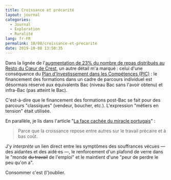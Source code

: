 ```yaml
---
title: Croissance et précarité
layout: journal
categories:
  - Journal
  - Exploration
  - Ruralité
lang: fr-FR
permalink: 10/08/croissance-et-precarite
date: 2019-10-08 13:50:35
---
```


Dans la lignée de l'[augmentation de 23% du nombre de repas distribués au Resto du Cœur de Crest](/2019/10/08/23-pourcent/), un autre détail m'a marqué : celui d'une conséquence du [Plan d'Investissement dans les Compétences (PIC)](https://travail-emploi.gouv.fr/actualites/presse/communiques-de-presse/article/plan-d-investissement-dans-les-competences-lancement-des-10-000-formations-aux) : le financement des formations dans un cadre de parcours individuel est désormais réservé aux équivalents Bac (niveau Bac sans l'avoir obtenu) et infra-Bac (pas atteint le Bac).

C'est-à-dire que le financement des formations post-Bac se fait pour des parcours "classiques" (vendeur, boucher, etc.). L'expression "métiers en tension" était utilisée.

En parallèle, je lis dans l'article "[La face cachée du miracle portugais](https://www.monde-diplomatique.fr/2019/09/CORREIA/60350)" :

> Parce que la croissance repose entre autres sur le travail précaire et à bas coût.

J'y _interprète_ un lien direct entre les symptômes des souffrances vécues — des aidantes et des aidé·es —, le renforcement d'un plafond de verre dans le "monde ~~du travail~~ de l'emploi" et le maintient d'une "peur de perdre le peu qu'on a".

Consommer c'est (l')oublier.